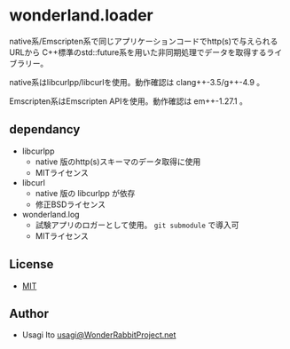 # wonderland.loader

native系/Emscripten系で同じアプリケーションコードでhttp(s)で与えられるURLから
C++標準のstd::future系を用いた非同期処理でデータを取得するライブラリー。

native系はlibcurlpp/libcurlを使用。動作確認は clang++-3.5/g++-4.9 。

Emscripten系はEmscripten APIを使用。動作確認は em++-1.27.1 。

## dependancy

- libcurlpp
    - native 版のhttp(s)スキーマのデータ取得に使用
    - MITライセンス
- libcurl
    - native 版の libcurlpp が依存
    - 修正BSDライセンス
- wonderland.log
    - 試験アプリのロガーとして使用。 `git submodule` で導入可
    - MITライセンス

## License

- [MIT](LICENSE)

## Author

- Usagi Ito <usagi@WonderRabbitProject.net>

